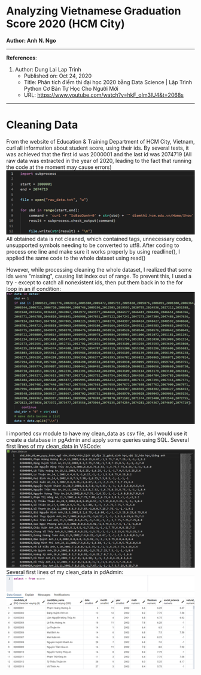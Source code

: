 # Analyzing Vietnamese Graduation Score 2020 (HCM City)

**Author: Anh N. Ngo**

---
**References**:
1. Author: Dung Lai Lap Trinh
   - Published on: Oct 24, 2020
   - Title: Phân tích điểm thi đại học 2020 bằng Data Science | Lập Trình Python Cơ Bản Tự Học Cho Người Mới
   - URL: https://www.youtube.com/watch?v=hkF_oIm3lU4&t=2068s
---
# Cleaning Data
From the website of Education & Training Department of HCM City, Vietnam, curl all information about student score, using their ids. 
By several tests, it was achieved that the first id was 2000001 and the last id was 2074719
(All raw data was extracted in the year of 2020, leading to the fact that running the code at the moment may cause errors)
![img.png](img.png)
All obtained data is not cleaned, which contained tags, unnecessary codes, unsupported symbols needing to be converted to utf8. 
After coding to process one line and make sure it works properly by using readline(), I applied the same code to the whole dataset using read()

However, while processing cleaning the whole dataset, I realized that some ids were "missing", causing list index out of range. To prevent this, I used a try - except to catch all nonexistent ids, then put them back in to the for loop in an if condition:
![img_1.png](img_1.png)

I imported csv module to have my clean_data as csv file, as I would use it create a database in pgAdmin and apply some queries using SQL.
Several first lines of my clean_data in VSCode:
![img_2.png](img_2.png)
Several first lines of my clean_data in pdAdmin:
![img_3.png](img_3.png)